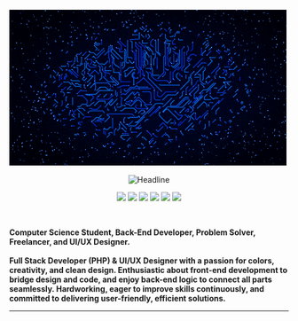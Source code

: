 [![Header](https://github.com/mhmod33/mhmod33/blob/main/High%20Tech%20Internet%20GIF%20by%20Matthew%20Butler.gif)]((https://www.linkedin.com/in/mahmoud-sayed-ali/))
<div>
    <div align=center>
        <img src="https://readme-typing-svg.herokuapp.com?color=%236FDA44&size=32&center=true&vCenter=true&width=600&height=50&lines=Hi+there+I'm+Mahmoud+%F0%9F%91%8B;Computer+Science+Graduate;ITI+Graduate;Full-stack+Developer+PHP+(Laravel);UI/UX+Designer;Freelancer;" alt="Headline" />
    </div>
    <div align=center>
        <p align="center">
          <a href="https://mostaql.com/u/USERNAME"><img src="https://img.shields.io/badge/Mostaql-563D7C?style=flat&logo=Mostaql&logoColor=white" /></a>
          <a href="https://khamsat.com/user/USERNAME"><img src="https://img.shields.io/badge/5-Khamsat-F2A900?style=flat&logo=Khamsat&logoColor=white" /></a>
          <a href="https://www.linkedin.com/in/USERNAME"><img src="https://img.shields.io/badge/LinkedIn-0A66C2?style=flat&logo=linkedin&logoColor=white" /></a>
          <a href="https://wa.me/201159403998"><img src="https://img.shields.io/badge/WhatsApp-25D366?style=flat&logo=whatsapp&logoColor=white" /></a>
          <a href="https://www.upwork.com/freelancers/~USERNAME"><img src="https://img.shields.io/badge/Upwork-6fda44?style=flat&logo=upwork&logoColor=white" /></a>
          <a href="https://twitter.com/USERNAME"><img src="https://img.shields.io/badge/X-000000?style=flat&logo=twitter&logoColor=white" /></a>
        </p>
    </div>
    <div align=left>
        <br>
        <p>
            <strong>
                  Computer Science Student, Back-End Developer, Problem Solver, Freelancer, and UI/UX Designer.<br><br>
                Full Stack Developer (PHP) & UI/UX Designer with a passion for colors, creativity, and clean design. Enthusiastic about front-end development to bridge design and code, and enjoy back-end logic to connect all parts seamlessly. Hardworking, eager to                         improve skills continuously, and committed to delivering user-friendly, efficient solutions.
            </strong>
        </p>
      
------
